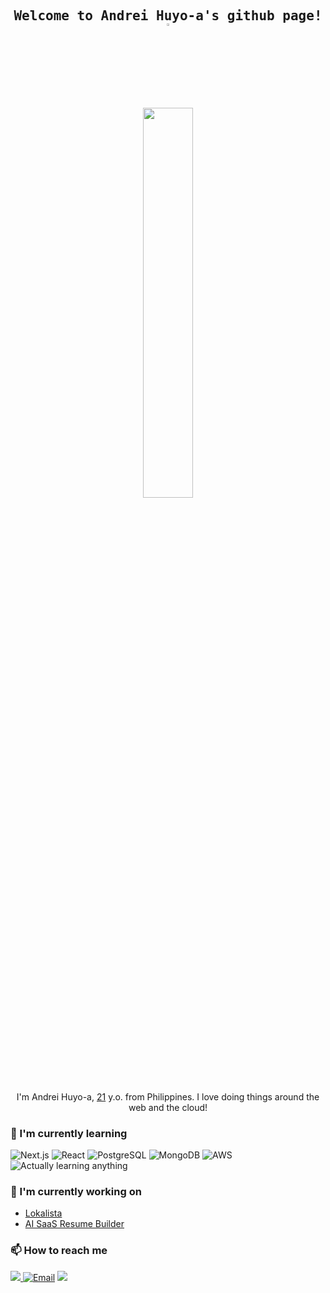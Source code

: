 <div align="center">

<h2 align="center">
   <samp>
  Welcome to Andrei Huyo-a's github page!
  </samp>
     <a href="https://andreihuyoa.vercel.app"><img src="https://media.giphy.com/media/hvRJCLFzcasrR4ia7z/giphy.gif" width="3%"></a>
</h2>

<a href="https://andreihuyoa.vercel.app">
<img src="https://media0.giphy.com/media/v1.Y2lkPTc5MGI3NjExaW5jdmppajRhOWczcWExbDk0eG5icnNjbGl5MXNzb3IxZHFya2NyOSZlcD12MV9pbnRlcm5hbF9naWZfYnlfaWQmY3Q9Zw/Ssts7rvD7E01O/giphy.gif" width="40%"></a>

I'm Andrei Huyo-a, [21](https://github.com/andreihuyoa/andreihuyoa/commit/30f41f2d4195dada4c7a895b86e0c63775abca23) y.o. from Philippines. I love doing things around the web and the cloud!

</div>

### 🌱 I'm currently learning

![Next.js](https://img.shields.io/badge/Next.js-000000?style=flat-square&logo=nextdotjs&logoColor=white)
![React](https://img.shields.io/badge/React-236F95?style=flat-square&logo=react&logoColor=white)
![PostgreSQL](https://img.shields.io/badge/PostgreSQL-0D848C?style=flat-square&logo=postgresql&logoColor=white)
![MongoDB](https://img.shields.io/badge/MongoDB-4C6619?style=flat-square&logo=mongodb&logoColor=white)
![AWS](https://img.shields.io/badge/AWS-2C3644?style=flat-square&logo=amazonwebservices&logoColor=white)
![Actually learning anything](https://img.shields.io/badge/Actually%20learning%20anything-0A331D?style=flat-square&logoColor=white)

### 🔭 I'm currently working on

- [Lokalista](https://github.com/andreihuyoa/lokalista-but-mern)
- [AI SaaS Resume Builder](https://github.com/andreihuyoa/Resume-Builder)

### 📫 How to reach me

<a target="_blank" href="https://www.linkedin.com/in/andreihuyoa">
  <img src="https://img.shields.io/badge/LinkedIn-31A8ED?&style=flat" />
</a

[![Email](https://img.shields.io/badge/Email-61192A?&style=flat)](mailto:andrei.huyoa.me@gmail.com)
<a target="_blank" href="andreihuyoa.vercel.app">
<img src="https://img.shields.io/badge/Personal%20Site-gray?style=flat" />
</a>

<!--
**andreihuyoa/andreihuyoa** is a ✨ _special_ ✨ repository because its `README.md` (this file) appears on your GitHub profile.

Here are some ideas to get you started:

- 👯 I’m looking to collaborate on ...
- 🤔 I’m looking for help with ...
- 💬 Ask me about ...
- 😄 Pronouns: ...
- ⚡ Fun fact: ...
  -->
